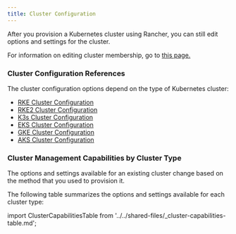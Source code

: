 ```yaml
---
title: Cluster Configuration
---
```


<head>
  <link rel="canonical" href="https://ranchermanager.docs.rancher.com/reference-guides/cluster-configuration"/>
</head>

After you provision a Kubernetes cluster using Rancher, you can still edit options and settings for the cluster.

For information on editing cluster membership, go to [this page.](../../how-to-guides/new-user-guides/manage-clusters/access-clusters/add-users-to-clusters.md)

### Cluster Configuration References

The cluster configuration options depend on the type of Kubernetes cluster:

- [RKE Cluster Configuration](rancher-server-configuration/rke1-cluster-configuration.md)
- [RKE2 Cluster Configuration](rancher-server-configuration/rke2-cluster-configuration.md)
- [K3s Cluster Configuration](rancher-server-configuration/k3s-cluster-configuration.md)
- [EKS Cluster Configuration](rancher-server-configuration/eks-cluster-configuration.md)
- [GKE Cluster Configuration](rancher-server-configuration/gke-cluster-configuration/gke-cluster-configuration.md)
- [AKS Cluster Configuration](rancher-server-configuration/aks-cluster-configuration.md)

### Cluster Management Capabilities by Cluster Type

The options and settings available for an existing cluster change based on the method that you used to provision it.

The following table summarizes the options and settings available for each cluster type:

import ClusterCapabilitiesTable from '../../shared-files/_cluster-capabilities-table.md';

<ClusterCapabilitiesTable />

